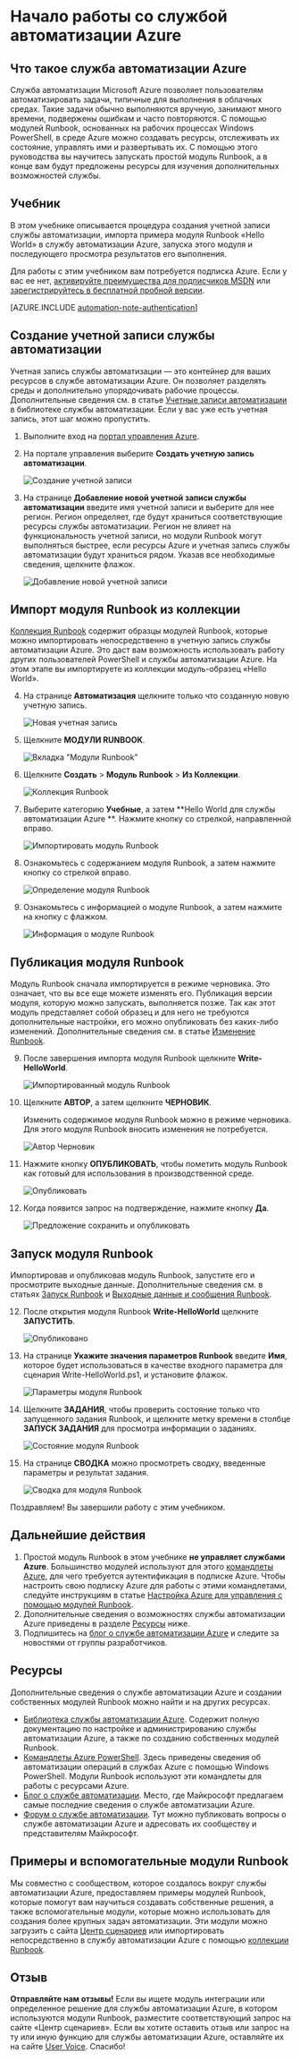 <properties 
	pageTitle="Начало работы со службой автоматизации Azure" 
	description="Узнайте, как импортировать и выполнять задания по автоматизации в Azure." 
	services="automation" 
	documentationCenter="" 
	authors="bwren" 
	manager="stevenka" 
	editor=""/>

<tags 
	ms.service="automation" 
	ms.workload="tbd" 
	ms.tgt_pltfrm="na" 
	ms.devlang="na" 
	ms.topic="hero-article" 
	ms.date="2/20/2015" 
	ms.author="bwren"/>


# Начало работы со службой автоматизации Azure

## Что такое служба автоматизации Azure

Служба автоматизации Microsoft Azure позволяет пользователям автоматизировать задачи, типичные для выполнения в облачных средах. Такие задачи обычно выполняются вручную, занимают много времени, подвержены ошибкам и часто повторяются. С помощью модулей Runbook, основанных на рабочих процессах Windows PowerShell, в среде Azure можно создавать ресурсы, отслеживать их состояние, управлять ими и развертывать их. С помощью этого руководства вы научитесь запускать простой модуль Runbook, а в конце вам будут предложены ресурсы для изучения дополнительных возможностей службы.

## Учебник
В этом учебнике описывается процедура создания учетной записи службы автоматизации, импорта примера модуля Runbook «Hello World» в службу автоматизации Azure, запуска этого модуля и последующего просмотра результатов его выполнения.

Для работы с этим учебником вам потребуется подписка Azure. Если у вас ее нет, <a href="/pricing/member-offers/msdn-benefits-details/" target="_blank">активируйте преимущества для подписчиков MSDN</a> или <a href="/pricing/free-trial/" target="_blank">зарегистрируйтесь в бесплатной пробной версии</a>.

[AZURE.INCLUDE [automation-note-authentication](../includes/automation-note-authentication.md)]

## <a name="automationaccount"></a>Создание учетной записи службы автоматизации

Учетная запись службы автоматизации — это контейнер для ваших ресурсов в службе автоматизации Azure. Он позволяет разделять среды и дополнительно упорядочивать рабочие процессы. Дополнительные сведения см. в статье [Учетные записи автоматизации](http://aka.ms/runbookauthor/azure/automationaccounts) в библиотеке службы автоматизации. Если у вас уже есть учетная запись, этот шаг можно пропустить.

1.	Выполните вход на [портал управления Azure](http://manage.windowsazure.com).

2.	На портале управления выберите **Создать учетную запись автоматизации**.

	![Создание учетной записи](./media/automation/automation_01_CreateAccount.png)

3.	На странице **Добавление новой учетной записи службы автоматизации** введите имя учетной записи и выберите для нее регион. Регион определяет, где будут храниться соответствующие ресурсы службы автоматизации. Регион не влияет на функциональность учетной записи, но модули Runbook могут выполняться быстрее, если ресурсы Azure и учетная запись службы автоматизации будут храниться рядом. Указав все необходимые сведения, щелкните флажок.

	![Добавление новой учетной записи](./media/automation/automation_02_addnewautoacct.png)

## <a name="importrunbook"></a>Импорт модуля Runbook из коллекции

[Коллекция Runbook](http://aka.ms/runbookgallery) содержит образцы модулей Runbook, которые можно импортировать непосредственно в учетную запись службы автоматизации Azure. Это даст вам возможность использовать работу других пользователей PowerShell и службы автоматизации Azure. На этом этапе вы импортируете из коллекции модуль-образец «Hello World».

4.	На странице **Автоматизация** щелкните только что созданную новую учетную запись.
 
	![Новая учетная запись](./media/automation/automation_03_NewAutoAcct.png)

5.	Щелкните **МОДУЛИ RUNBOOK**.

	![Вкладка "Модули Runbook"](./media/automation/automation_04_RunbooksTab.png)
  
6.	Щелкните **Создать** \> **Модуль Runbook** \> **Из Коллекции**.

	![Коллекция Runbook](./media/automation/automation_05_ImportGallery.png)

7.  Выберите категорию **Учебные**, а затем **Hello World для службы автоматизации Azure **. Нажмите кнопку со стрелкой, направленной вправо.

	![Импортировать модуль Runbook](./media/automation/automation_06_ImportRunbook.png)

8.  Ознакомьтесь с содержанием модуля Runbook, а затем нажмите кнопку со стрелкой вправо.

	![Определение модуля Runbook](./media/automation/automation_07_RunbookDefinition.png)

8.	Ознакомьтесь с информацией о модуле Runbook, а затем нажмите на кнопку c флажком.

	![Информация о модуле Runbook](./media/automation/automation_08_RunbookDetails.png)

## <a name="publishrunbook"></a>Публикация модуля Runbook 

Модуль Runbook сначала импортируется в режиме черновика. Это означает, что вы все еще можете изменять его. Публикация версии модуля, которую можно запускать, выполняется позже. Так как этот модуль представляет собой образец и для него не требуются дополнительные настройки, его можно опубликовать без каких-либо изменений. Дополнительные сведения см. в статье [Изменение Runbook](http://aka.ms/runbookauthor/azure/publishrunbook).

9.	После завершения импорта модуля Runbook щелкните **Write-HelloWorld**.

	![Импортированный модуль Runbook](./media/automation/automation_07_ImportedRunbook.png)

9.	Щелкните **АВТОР**, а затем щелкните **ЧЕРНОВИК**.

	Изменить содержимое модуля Runbook можно в режиме черновика. Для этого модуля Runbook вносить изменения не потребуется.

	![Автор Черновик](./media/automation/automation_08_AuthorDraft.png)
 
10.	Нажмите кнопку **ОПУБЛИКОВАТЬ**, чтобы пометить модуль Runbook как готовый для использования в производственной среде.

	![Опубликовать](./media/automation/automation_085_Publish.png)
   
11.	Когда появится запрос на подтверждение, нажмите кнопку **Да**.
 
	![Предложение сохранить и опубликовать](./media/automation/automation_09_SavePubPrompt.png)

## <a name="startrunbook"></a>Запуск модуля Runbook

Импортировав и опубликовав модуль Runbook, запустите его и просмотрите выходные данные. Дополнительные сведения см. в статьях [Запуск Runbook](http://aka.ms/runbookauthor/azure/startrunbook) и [Выходные данные и сообщения Runbook](http://aka.ms/runbookauthor/azure/runbookoutput).

12.	После открытия модуля Runbook **Write-HelloWorld** щелкните **ЗАПУСТИТЬ**.

	![Опубликовано](./media/automation/automation_10_PublishStart.png)
 
13.	На странице **Укажите значения параметров Runbook** введите **Имя**, которое будет использоваться в качестве входного параметра для сценария Write-HelloWorld.ps1, и установите флажок.

	![Параметры модуля Runbook](./media/automation/automation_11_RunbookParams.png)
  
14.	Щелкните **ЗАДАНИЯ**, чтобы проверить состояние только что запущенного задания Runbook, и щелкните метку времени в столбце **ЗАПУСК ЗАДАНИЯ** для просмотра информации о заданиях.

	![Состояние модуля Runbook](./media/automation/automation_12_RunbookStatus.png)

15.	На странице **СВОДКА** можно просмотреть сводку, введенные параметры и результат задания.
 
	![Сводка для модуля Runbook](./media/automation/automation_13_RunbookSummary_callouts.png)

Поздравляем! Вы завершили работу с этим учебником.

## <a name="nextsteps"></a>Дальнейшие действия 
1. Простой модуль Runbook в этом учебнике **не управляет службами Azure**. Большинство модулей используют для этого [командлеты Azure](http://msdn.microsoft.com/library/jj156055.aspx), для чего требуется аутентификация в подписке Azure. Чтобы настроить свою подписку Azure для работы с этими командлетами, следуйте инструкциям в статье [Настройка Azure для управления с помощью модулей Runbook](http://aka.ms/azureautomationauthentication).  
2. Дополнительные сведения о возможностях службы автоматизации Azure приведены в разделе [Ресурсы](#resources) ниже.
3. Подпишитесь на [блог о службе автоматизации Azure](http://azure.microsoft.com/blog/tag/azure-automation) и следите за новостями от группы разработчиков.

## <a name="resources"></a>Ресурсы

Дополнительные сведения о службе автоматизации Azure и создании собственных модулей Runbook можно найти и на других ресурсах.

- [Библиотека службы автоматизации Azure](http://go.microsoft.com/fwlink/p/?LinkId=392860). Содержит полную документацию по настройке и администрированию службы автоматизации Azure, а также по созданию собственных модулей Runbook. 
- [Командлеты Azure PowerShell](http://msdn.microsoft.com/library/jj156055.aspx). Здесь приведены сведения об автоматизации операций в службах Azure с помощью Windows PowerShell. Модули Runbook используют эти командлеты для работы с ресурсами Azure.
- [Блог о службе автоматизации](http://azure.microsoft.com/blog/tag/azure-automation). Место, где Майкрософт предлагаем самые последние сведения о службе автоматизации Azure.
- [Форум о службе автоматизации](http://go.microsoft.com/fwlink/p/?LinkId=390561). Тут можно публиковать вопросы о службе автоматизации Azure и адресовать их сообществу и представителям Майкрософт.


## Примеры и вспомогательные модули Runbook

Мы совместно с сообществом, которое создалось вокруг службы автоматизации Azure, предоставляем примеры модулей Runbook, которые помогут вам научиться создавать собственные решения, а также вспомогательные модули, которые можно использовать для создания более крупных задач автоматизации. Эти модули можно загрузить с сайта [Центр сценариев](http://go.microsoft.com/fwlink/p/?LinkId=393029) или импортировать непосредственно в службу автоматизации Azure с помощью [коллекции Runbook](http://aka.ms/runbookgallery).
  

## Отзыв

<strong>Отправляйте нам отзывы!</strong> Если вы ищете модуль интеграции или определенное решение для службы автоматизации Azure, в котором используются модули Runbook, разместите соответствующий запрос на сайте «Центр сценариев». Если вы хотите оставить отзыв или запрос на ту или иную функцию для службы автоматизации Azure, оставляйте их на сайте [User Voice](http://feedback.windowsazure.com/forums/34192--general-feedback). Спасибо!

<!--HONumber=52-->
